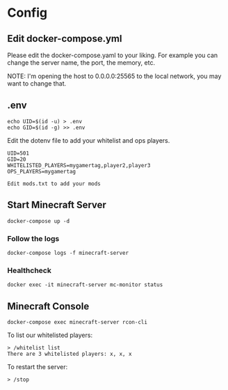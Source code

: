 # Config

## Edit docker-compose.yml

Please edit the docker-compose.yaml to your liking.
For example you can change the server name, the port, the memory, etc.

NOTE: I'm opening the host to 0.0.0.0:25565 to the local network, you may want to change that.

## .env

```console
echo UID=$(id -u) > .env
echo GID=$(id -g) >> .env
```

Edit the dotenv file to add your whitelist and ops players.

```console
UID=501
GID=20
WHITELISTED_PLAYERS=mygamertag,player2,player3
OPS_PLAYERS=mygamertag
```

`Edit mods.txt to add your mods`

## Start Minecraft Server

```console
docker-compose up -d
```

### Follow the logs

```console
docker-compose logs -f minecraft-server
```

### Healthcheck

```console
docker exec -it minecraft-server mc-monitor status
```

## Minecraft Console

```
docker-compose exec minecraft-server rcon-cli
```

To list our whitelisted players:

```console
> /whitelist list
There are 3 whitelisted players: x, x, x
```

To restart the server:

```console
> /stop
```
